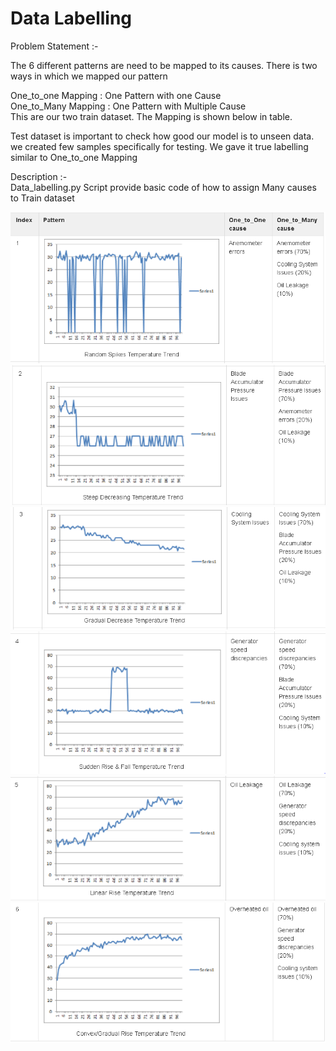# Data Labelling

Problem Statement :-  

The 6 different patterns are need to be mapped to its causes. There is two ways in which we mapped our pattern  

One_to_one Mapping : One Pattern with one Cause  
One_to_Many Mapping : One Pattern with Multiple Cause   
This are our two train dataset. The Mapping is shown below in table.  

Test dataset is important to check how good our model is to unseen data. we created few samples specifically for testing. We gave it true   labelling similar to One_to_one Mapping  

Description :-  
Data_labelling.py Script provide basic code of how to assign Many causes to Train dataset

  <img src='/Images/Label1.PNG'>  
  <img src='/Images/Label2.PNG'>  
  <img src='/Images/Label3.PNG'>  
  <img src='/Images/Label4.PNG'>  
  <img src='/Images/Label5.PNG'>  
  <img src='/Images/Label6.PNG'>  
